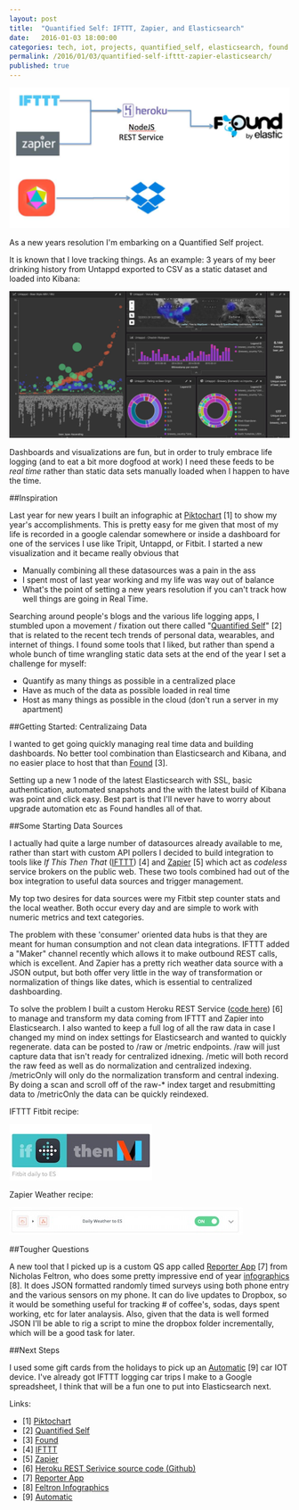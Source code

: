 ```yaml
---
layout: post
title:  "Quantified Self: IFTTT, Zapier, and Elasticsearch"
date:   2016-01-03 18:00:00
categories: tech, iot, projects, quantified_self, elasticsearch, found
permalink: /2016/01/03/quantified-self-ifttt-zapier-elasticsearch/
published: true
---
```


![Architecture](/images/posts/2016-01-03-arch.jpg "Basic Architecture diagram linking IFTTT Zapier Heroku, and Found")

As a new years resolution I'm embarking on a Quantified Self project. 

It is known that I love tracking things.  As an example: 3 years of my beer drinking history from Untappd exported to CSV as a static dataset and loaded into Kibana:

![Untappd visualization](/images/posts/2016-01-03-beer.jpg "3 Years of Untappd data in Kibana")

Dashboards and visualizations are fun, but in order to truly embrace life logging (and to eat a bit more dogfood at work) I need these feeds to be *real time* rather than static data sets manually loaded when I happen to have the time.

##Inspiration

Last year for new years I built an infographic at [Piktochart](http://piktochart.com/) [1] to show my year's accomplishments.  This is pretty easy for me given that most of my life is recorded in a google calendar somewhere or inside a dashboard for one of the services I use like Tripit, Untappd, or Fitbit.  I started a new visualization and it became really obvious that

* Manually combining all these datasources was a pain in the ass
* I spent most of last year working and my life was way out of balance
* What's the point of setting a new years resolution if you can't track how well things are going in Real Time.

Searching around people's blogs and the various life logging apps, I stumbled upon a movement / fixation out there called "[Quantified Self](http://quantifiedself.com/)" [2] that is related to the recent tech trends of personal data, wearables, and internet of things.  I found some tools that I liked, but rather than spend a whole bunch of time wrangling static data sets at the end of the year I set a challenge for myself:

* Quantify as many things as possible in a centralized place 
* Have as much of the data as possible loaded in real time
* Host as many things as possible in the cloud (don't run a server in my apartment)

##Getting Started: Centralizaing Data

I wanted to get going quickly managing real time data and building dashboards.  No better tool combination than Elasticsearch and Kibana, and no easier place to host that than [Found](https://found.elastic.co) [3].

Setting up a new 1 node of the latest Elasticsearch with SSL, basic authentication, automated snapshots and the with the latest build of Kibana was point and click easy.  Best part is that I'll never have to worry about upgrade automation etc as Found handles all of that.

##Some Starting Data Sources

I actually had quite a large number of datasources already available to me, rather than start with custom API pollers I decided to build integration to tools like *If This Then That* ([IFTTT](http://ifttt.com/)) [4] and [Zapier](https://zapier.com) [5] which act as *codeless* service brokers on the public web.  These two tools combined had out of the box integration to useful data sources and trigger management.

My top two desires for data sources were my Fitbit step counter stats and the local weather.  Both occur every day and are simple to work with numeric metrics and text categories.

The problem with these 'consumer' oriented data hubs is that they are meant for human consumption and not clean data integrations. IFTTT added a "Maker" channel recently which allows it to make outbound REST calls, which is excellent. And Zapier has a pretty rich weather data source with a JSON output, but both offer very little in the way of transformation or normalization of things like dates, which is essential to centralized dashboarding.

To solve the problem I built a custom Heroku REST Service ([code here](https://github.com/derickson/metrics-rest-service)) [6] to manage and transform my data coming from IFTTT and Zapier into Elasticsearch.    I also wanted to keep a full log of all the raw data in case I changed my mind on index settings for Elasticsearch and wanted to quickly regenerate. data can be posted to /raw or /metric endpoints.  /raw will just capture data that isn't ready for centralized idnexing.  /metic will both record the raw feed as well as do normalization and centralized indexing.  /metricOnly will only do the normalization transform and central indexing.  By doing a scan and scroll off of the raw-* index target and resubmitting data to /metricOnly the data can be quickly reindexed.

IFTTT Fitbit recipe:

![IFTTT Fitbit](/images/posts/2016-01-03-ifttt.jpg "IFTTT recipe")

Zapier Weather recipe:

![Zapier Weather](/images/posts/2016-01-03-zapier.jpg "Zapier recipe")

##Tougher Questions

A new tool that I picked up is a custom QS app called [Reporter App](https://itunes.apple.com/us/app/reporter-app/id779697486?mt=8) [7] from Nicholas Feltron, who does some pretty impressive end of year [infographics](http://feltron.com/) [8].  It does JSON formatted randomly timed surveys using both phone entry and the various sensors on my phone.  It can do live updates to Dropbox, so it would be something useful for tracking # of coffee's, sodas, days spent working, etc for later analaysis.  Also, given that the data is well formed JSON I'll be able to rig a script to mine the dropbox folder incrementally, which will be a good task for later.

##Next Steps

I used some gift cards from the holidays to pick up an [Automatic](https://www.automatic.com/home/) [9] car IOT device.   I've already got IFTTT logging car trips I make to a Google spreadsheet, I think that will be a fun one to put into Elasticsearch next.

Links:

* [1] [Piktochart](http://piktochart.com/)
* [2] [Quantified Self](http://quantifiedself.com/)
* [3] [Found](https://found.elastic.co)
* [4] [IFTTT](http://ifttt.com/)
* [5] [Zapier](https://zapier.com)
* [6] [Heroku REST Serivice source code (Github)](https://github.com/derickson/metrics-rest-service)
* [7] [Reporter App](https://itunes.apple.com/us/app/reporter-app/id779697486?mt=8)
* [8] [Feltron Infographics](http://feltron.com/)
* [9] [Automatic](https://www.automatic.com/home/)